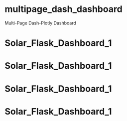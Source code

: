 # multipage_dash_dashboard
Multi-Page Dash-Plotly Dashboard
# Solar_Flask_Dashboard_1
# Solar_Flask_Dashboard_1
# Solar_Flask_Dashboard_1
# Solar_Flask_Dashboard_1

